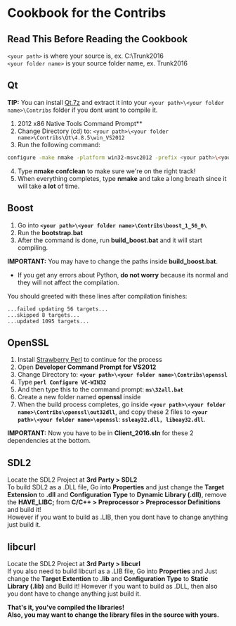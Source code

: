 # Cookbook for the Contribs

## Read This Before Reading the Cookbook
``<your path>`` is where your source is, ex. C:\Trunk2016<br>
``<your folder name>`` is your source folder name, ex. Trunk2016<br>

## Qt

**TIP:** You can install [Qt.7z](https://drive.google.com/file/d/10zhRv421d2DUdF7eV-dqR4cIDTZAhiDL/view?usp=drive_link) and extract it into your `<your path>\<your folder name>\Contribs` folder if you dont want to compile it.

1. 2012 x86 Native Tools Command Prompt**
2. Change Directory (cd) to: `<your path>\<your folder name>\Contribs\Qt\4.8.5\win_VS2012` 
3. Run the following command:
```sh
configure -make nmake -platform win32-msvc2012 -prefix <your path>\<your folder name>\Contribs\Qt\4.8.5\win_VS2012 -opensource -confirm-license -opengl desktop -nomake examples -nomake tests -webkit -xmlpatterns
```
4. Type **nmake confclean** to make sure we're on the right track!
5. When everything completes, type **nmake** and take a long breath since it will take **a lot** of time.
 
## Boost
1. Go into **`<your path>\<your folder name>\Contribs\boost_1_56_0\`**
2. Run the **bootstrap.bat**
3. After the command is done, run **build_boost.bat** and it will start compiling.

**IMPORTANT:** You may have to change the paths inside **build_boost.bat**.

- If you get any errors about Python, **do not worry** because its normal and they will not affect the compilation.

You should greeted with these lines after compilation finishes:

```
...failed updating 56 targets...
...skipped 8 targets...
...updated 1095 targets...
```

## OpenSSL
1. Install [Strawberry Perl](https://strawberryperl.com/) to continue for the process
2. Open **Developer Command Prompt for VS2012**
3. Change Directory to: **`<your path>\<your folder name>\Contribs\openssl`**
4. Type **`perl Configure VC-WIN32`**
5. And then type this to the command prompt: **`ms\32all.bat`**
6. Create a new folder named **openssl** inside **<your folder name>**
7. When the build process completes, go inside **`<your path>\<your folder name>\Contribs\openssl\out32dll`**, and copy these 2 files to **`<your path>\<your folder name>\openssl`**: **`ssleay32.dll, libeay32.dll`**.

**IMPORTANT:** Now you have to be in **Client_2016.sln** for these 2 dependencies at the bottom.

## SDL2
Locate the SDL2 Project at **3rd Party > SDL2**<br>
To build SDL2 as a .DLL file, Go into **Properties** and just change the **Target Extension** to **.dll** and **Configuration Type** to **Dynamic Library (.dll)**, remove the **HAVE_LIBC;** from **C/C++ > Preprocessor > Preprocessor Definitions**  and build it!<br>
However if you want to build as .LIB, then you dont have to change anything just build it.

## libcurl
Locate the SDL2 Project at **3rd Party > libcurl**<br>
If you also need to build libcurl as a .LIB file, Go into **Properties** and Just change the **Target Extention** to **.lib** and **Configuration Type** to **Static Library (.lib)** and Build it!
However if you want to build as .DLL, then also you dont have to change anything just build it.

**That's it, you've compiled the libraries!**<br>
**Also, you may want to change the library files in the source with yours.**
